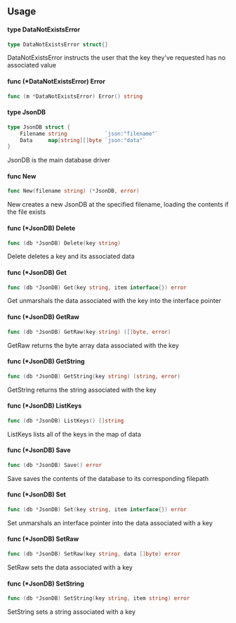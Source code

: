 ## Usage

#### type DataNotExistsError

```go
type DataNotExistsError struct{}
```

DataNotExistsError instructs the user that the key they've requested has no
associated value

#### func (*DataNotExistsError) Error

```go
func (m *DataNotExistsError) Error() string
```

#### type JsonDB

```go
type JsonDB struct {
	Filename string            `json:"filename"`
	Data     map[string][]byte `json:"data"`
}
```

JsonDB is the main database driver

#### func  New

```go
func New(filename string) (*JsonDB, error)
```
New creates a new JsonDB at the specified filename, loading the contents if the
file exists

#### func (*JsonDB) Delete

```go
func (db *JsonDB) Delete(key string)
```
Delete deletes a key and its associated data

#### func (*JsonDB) Get

```go
func (db *JsonDB) Get(key string, item interface{}) error
```
Get unmarshals the data associated with the key into the interface pointer

#### func (*JsonDB) GetRaw

```go
func (db *JsonDB) GetRaw(key string) ([]byte, error)
```
GetRaw returns the byte array data associated with the key

#### func (*JsonDB) GetString

```go
func (db *JsonDB) GetString(key string) (string, error)
```
GetString returns the string associated with the key

#### func (*JsonDB) ListKeys

```go
func (db *JsonDB) ListKeys() []string
```
ListKeys lists all of the keys in the map of data

#### func (*JsonDB) Save

```go
func (db *JsonDB) Save() error
```
Save saves the contents of the database to its corresponding filepath

#### func (*JsonDB) Set

```go
func (db *JsonDB) Set(key string, item interface{}) error
```
Set unmarshals an interface pointer into the data associated with a key

#### func (*JsonDB) SetRaw

```go
func (db *JsonDB) SetRaw(key string, data []byte) error
```
SetRaw sets the data associated with a key

#### func (*JsonDB) SetString

```go
func (db *JsonDB) SetString(key string, item string) error
```
SetString sets a string associated with a key
